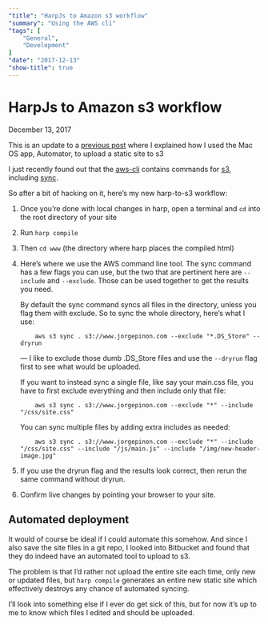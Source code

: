 ```yaml
---
"title": "HarpJs to Amazon s3 workflow"
"summary": "Using the AWS cli"
"tags": [
	"General",
	"Development"
]
"date": "2017-12-13"
"show-title": true
---
```


# HarpJs to Amazon s3 workflow

<p class="datetime">December 13, 2017</p>

<div class="callout" markdown="1">
	This is an update to a <a href="/blog/automator-publishing-to-s3/">previous post</a> where I explained how I used the Mac OS app, Automator, to upload a static site to s3
</div>

I just recently found out that the [aws-cli](http://docs.aws.amazon.com/cli/latest/reference/index.html#cli-aws) contains commands for [s3](http://docs.aws.amazon.com/cli/latest/reference/s3/index.html#), including [sync](http://docs.aws.amazon.com/cli/latest/reference/s3/sync.html). 

So after a bit of hacking on it, here’s my new harp-to-s3 workflow: 

1. Once you’re done with local changes in harp, open a terminal and ```cd``` into the root directory of your site
2. Run `harp compile`
3. Then ```cd www``` (the directory where harp places the compiled html)
4. Here’s where we use the AWS command line tool. The sync command has a few flags you can use, but the two that are pertinent here are `--include` and `--exclude`. Those can be used together to get the results you need.

	By default the sync command syncs all files in the directory, unless you flag them with exclude. So to sync the whole directory, here’s what I use:
	```
		aws s3 sync . s3://www.jorgepinon.com --exclude "*.DS_Store" --dryrun
	```
	— I like to exclude those dumb .DS_Store files and use the `--dryrun` flag first to see what would be uploaded.

	If you want to instead sync a single file, like say your main.css file, you have to first exclude everything and then include only that file:
	```
		aws s3 sync . s3://www.jorgepinon.com --exclude "*" --include "/css/site.css"
	```

	You can sync multiple files by adding extra includes as needed:
	```
		aws s3 sync . s3://www.jorgepinon.com --exclude "*" --include "/css/site.css" --include "/js/main.js" --include "/img/new-header-image.jpg"
	```

5. If you use the dryrun flag and the results look correct, then rerun the same command without dryrun.
6. Confirm live changes by pointing your browser to your site.

## Automated deployment

It would of course be ideal if I could automate this somehow. And since I also save the site files in a git repo, I looked into Bitbucket and found that they do indeed have an automated tool to upload to s3. 

The problem is that I’d rather not upload the entire site each time, only new or updated files, but ```harp compile``` generates an entire new static site which effectively destroys any chance of automated syncing. 

I’ll look into something else if I ever do get sick of this, but for now it’s up to me to know which files I edited and should be uploaded.